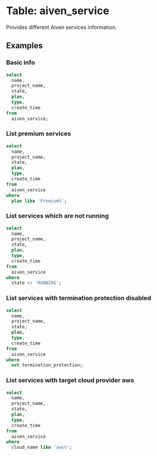 # Table: aiven_service

Provides different Aiven services information.

## Examples

### Basic info

```sql
select
  name,
  project_name,
  state,
  plan,
  type,
  create_time
from
  aiven_service;
```

### List premium services

```sql
select
  name,
  project_name,
  state,
  plan,
  type,
  create_time
from
  aiven_service
where
  plan like 'Premium%';
```

### List services which are not running

```sql
select
  name,
  project_name,
  state,
  plan,
  type,
  create_time
from
  aiven_service
where
  state <> 'RUNNING';
```

### List services with termination protection disabled

```sql
select
  name,
  project_name,
  state,
  plan,
  type,
  create_time
from
  aiven_service
where
  not termination_protection;
```

### List services with target cloud provider aws

```sql
select
  name,
  project_name,
  state,
  plan,
  type,
  create_time
from
  aiven_service
where
  cloud_name like 'aws%';
```
